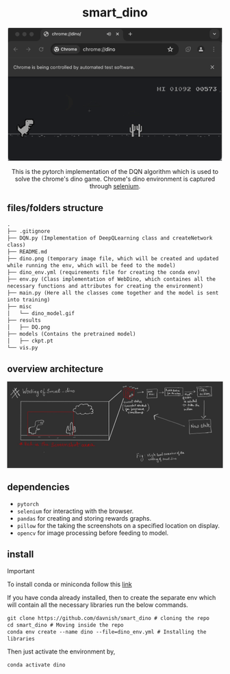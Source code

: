 <div align = 'center'>

# smart_dino
<p><img src="misc/dino_model_7.gif" width="500" /></p>

This is the pytorch implementation of the DQN algorithm which is used to solve the chrome's dino game.
Chrome's dino environment is captured through [selenium](https://selenium-python.readthedocs.io/).

</div>

## files/folders structure

```
.
├── .gitignore
├── DQN.py (Implementation of DeepQLearning class and createNetwork class)
├── README.md
├── dino.png (temporary image file, which will be created and updated while running the env, which will be feed to the model)
├── dino_env.yml (requirements file for creating the conda env)
├── env.py (Class implementation of WebDino, which containes all the necessary functions and attributes for creating the environment)
├── main.py (Here all the classes come together and the model is sent into training)
├── misc
│   └── dino_model.gif
├── results
│   ├── DQ.png
├── models (Contains the pretrained model)
│   ├── ckpt.pt 
└── vis.py
```

## overview architecture
<p align="center">
<img width="1000" alt="overview_arch" src="https://github.com/davnish/smart_dino/blob/main/misc/overview_lat.jpg">
</p>

## dependencies
- `pytorch`
- `selenium` for interacting with the browser.
- `pandas` for creating and storing rewards graphs.
- `pillow` for the taking the screenshots on a specified location on display.
- `opencv` for image processing before feeding to model.

## install
> [!Important]
> To install conda or miniconda follow this [link](https://conda.io/projects/conda/en/latest/user-guide/install/index.html)

If you have conda already installed, then to create the separate env which will contain all the necessary libraries run the below commands.
```
git clone https://github.com/davnish/smart_dino # cloning the repo
cd smart_dino # Moving inside the repo
conda env create --name dino --file=dino_env.yml # Installing the libraries
```
Then just activate the environment by, 
```
conda activate dino
```

